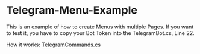 # Telegram-Menu-Example

This is an example of how to create Menus with multiple Pages.
If you want to test it, you have to copy your Bot Token into the TelegramBot.cs, Line 22.

How it works: [TelegramCommands.cs](https://github.com/Timmuh/Telegram-Menu-Example/blob/master/Telegram%20Menu%20Example/TelegramCommands.cs#L42-L64)
